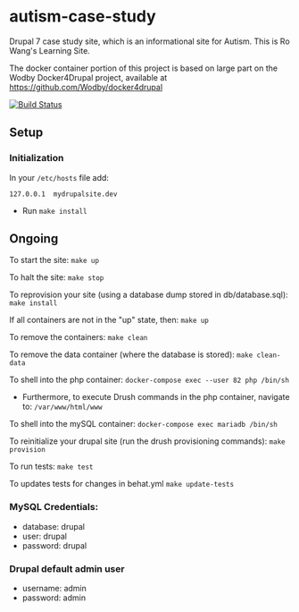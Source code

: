 # autism-case-study
Drupal 7 case study site, which is an informational site for Autism.  This is Ro Wang's Learning Site.

The docker container portion of this project is based on large part on the Wodby Docker4Drupal project, available at https://github.com/Wodby/docker4drupal

[![Build Status](https://travis-ci.org/savaslabs/autism-case-study.svg?branch=develop)](https://travis-ci.org/savaslabs/autism-case-study)

## Setup


### Initialization
In your `/etc/hosts` file add:

`
127.0.0.1  mydrupalsite.dev
`

* Run `make install`

## Ongoing

To start the site:
`
make up
`

To halt the site:
`
make stop
`

To reprovision your site (using a database dump stored in db/database.sql):
`
make install
`

If all containers are not in the "up" state, then:
`
make up
`

To remove the containers:
`
make clean
`

To remove the data container (where the database is stored):
`
make clean-data
`

To shell into the php container:
`
docker-compose exec --user 82 php /bin/sh
`
- Furthermore, to execute Drush commands in the php container, navigate to: `/var/www/html/www`

To shell into the mySQL container:
`
docker-compose exec mariadb /bin/sh
`

To reinitialize your drupal site (run the drush provisioning commands):
`
make provision
`

To run tests:
`
make test
`

To updates tests for changes in behat.yml
`
make update-tests
`

### MySQL Credentials:

* database:  drupal
* user:      drupal
* password:  drupal

### Drupal default admin user

* username:  admin
* password:  admin